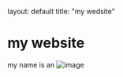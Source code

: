 layout: default
title: "my wedsite"

# my website

my name is an
![image](https://github.com/user-attachments/assets/a38a3b82-1a72-42e3-b5eb-77af1efad8b1)
